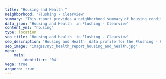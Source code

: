 ```yaml
---
title: "Housing and Health "
neighborhood: "Flushing - Clearview"
summary: "This report provides a neighborhood summary of housing conditions and related health outcomes. It also describes population characteristics that can increase vulnerability to housing hazards."
data_json: "Housing and Health  in Flushing - Clearview"
content_yml: "housing"
type: location
seo_title: "Housing and Health  in Flushing - Clearview"
seo_description: "Housing and Health  data profile for the Flushing - Clearview neighborhood of NYC."
seo_image: "images/nyc_health_report_housing_and_health.jpg"
menu:
    main:
        identifier: '04'
vega: true
arquero: true
---
```


